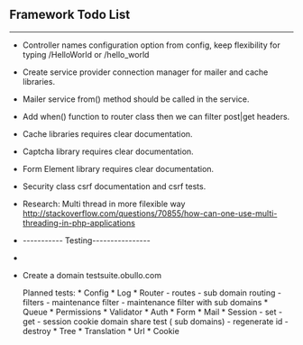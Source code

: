 
## Framework Todo List

------

* Controller names configuration option from config, keep flexibility for typing /HelloWorld or /hello_world
* Create service provider connection manager for mailer and cache libraries.
* Mailer service from() method should be called in the service.
 
* Add when() function to router class then we can filter post|get headers.
* Cache libraries requires clear documentation.
* Captcha library requires clear documentation.
* Form Element library requires clear documentation.
* Security class csrf documentation and csrf tests.

* Research: Multi thread in more filexible way http://stackoverflow.com/questions/70855/how-can-one-use-multi-threading-in-php-applications


* ----------- Testing----------------
*
* Create a domain testsuite.obullo.com

    Planned tests:
        * Config
        * Log
        * Router
            - routes
            - sub domain routing
            - filters
            - maintenance filter
            - maintenance filter with sub domains
        * Queue
        * Permissions
        * Validator
        * Auth
        * Form
        * Mail
        * Session
            - set
            - get
            - session cookie domain share test ( sub domains)
            - regenerate id
            - destroy
        * Tree
        * Translation
        * Url
        * Cookie
